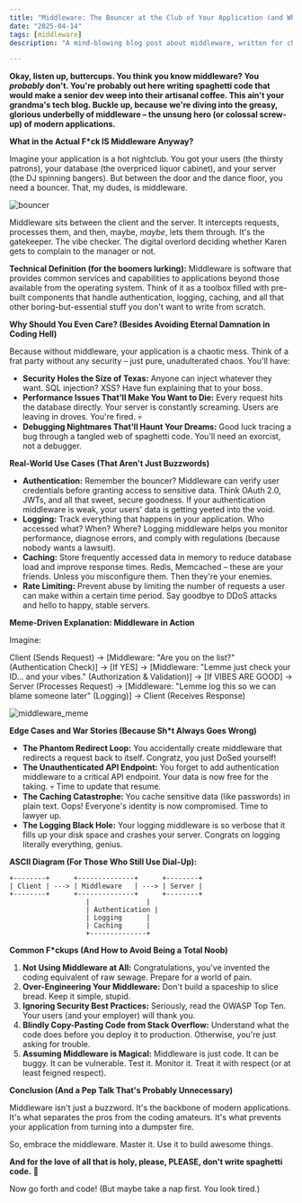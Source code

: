 ```yaml
---
title: "Middleware: The Bouncer at the Club of Your Application (and Why He's Probably Asleep)"
date: "2025-04-14"
tags: [middleware]
description: "A mind-blowing blog post about middleware, written for chaotic Gen Z engineers. Prepare to have your brain simultaneously enlightened and slightly traumatized."

---
```


**Okay, listen up, buttercups. You think you know middleware? You *probably* don't. You're probably out here writing spaghetti code that would make a senior dev weep into their artisanal coffee. This ain't your grandma's tech blog. Buckle up, because we're diving into the greasy, glorious underbelly of middleware – the unsung hero (or colossal screw-up) of modern applications.**

**What in the Actual F*ck IS Middleware Anyway?**

Imagine your application is a hot nightclub. You got your users (the thirsty patrons), your database (the overpriced liquor cabinet), and your server (the DJ spinning bangers). But between the door and the dance floor, you need a bouncer. That, my dudes, is middleware.

![bouncer](https://i.kym-cdn.com/photos/images/newsfeed/001/834/505/999.jpg)

Middleware sits between the client and the server. It intercepts requests, processes them, and then, maybe, *maybe*, lets them through. It's the gatekeeper. The vibe checker. The digital overlord deciding whether Karen gets to complain to the manager or not.

**Technical Definition (for the boomers lurking):** Middleware is software that provides common services and capabilities to applications beyond those available from the operating system. Think of it as a toolbox filled with pre-built components that handle authentication, logging, caching, and all that other boring-but-essential stuff you don't want to write from scratch.

**Why Should You Even Care? (Besides Avoiding Eternal Damnation in Coding Hell)**

Because without middleware, your application is a chaotic mess. Think of a frat party without any security – just pure, unadulterated chaos. You'll have:

*   **Security Holes the Size of Texas:** Anyone can inject whatever they want. SQL injection? XSS? Have fun explaining that to your boss.
*   **Performance Issues That'll Make You Want to Die:** Every request hits the database directly. Your server is constantly screaming. Users are leaving in droves. You're fired. 💀
*   **Debugging Nightmares That'll Haunt Your Dreams:** Good luck tracing a bug through a tangled web of spaghetti code. You'll need an exorcist, not a debugger.

**Real-World Use Cases (That Aren't Just Buzzwords)**

*   **Authentication:** Remember the bouncer? Middleware can verify user credentials before granting access to sensitive data. Think OAuth 2.0, JWTs, and all that sweet, secure goodness. If your authentication middleware is weak, your users' data is getting yeeted into the void.
*   **Logging:** Track everything that happens in your application. Who accessed what? When? Where? Logging middleware helps you monitor performance, diagnose errors, and comply with regulations (because nobody wants a lawsuit).
*   **Caching:** Store frequently accessed data in memory to reduce database load and improve response times. Redis, Memcached – these are your friends. Unless you misconfigure them. Then they're your enemies.
*   **Rate Limiting:** Prevent abuse by limiting the number of requests a user can make within a certain time period. Say goodbye to DDoS attacks and hello to happy, stable servers.

**Meme-Driven Explanation: Middleware in Action**

Imagine:

Client (Sends Request) -> \[Middleware: "Are you on the list?" (Authentication Check)] -> \[If YES] -> \[Middleware: "Lemme just check your ID... and your vibes." (Authorization & Validation)] -> \[If VIBES ARE GOOD] -> Server (Processes Request) -> \[Middleware: "Lemme log this so we can blame someone later" (Logging)] -> Client (Receives Response)

![middleware_meme](https://i.imgflip.com/76z938.jpg)

**Edge Cases and War Stories (Because Sh*t Always Goes Wrong)**

*   **The Phantom Redirect Loop:** You accidentally create middleware that redirects a request back to itself. Congratz, you just DoSed yourself!
*   **The Unauthenticated API Endpoint:** You forget to add authentication middleware to a critical API endpoint. Your data is now free for the taking. 💀 Time to update that resume.
*   **The Caching Catastrophe:** You cache sensitive data (like passwords) in plain text. Oops! Everyone's identity is now compromised. Time to lawyer up.
*   **The Logging Black Hole:** Your logging middleware is so verbose that it fills up your disk space and crashes your server. Congrats on logging literally everything, genius.

**ASCII Diagram (For Those Who Still Use Dial-Up):**

```
+--------+      +--------------+      +--------+
| Client | ---> | Middleware   | ---> | Server |
+--------+      +--------------+      +--------+
                   |              |
                   | Authentication |
                   | Logging      |
                   | Caching      |
                   +--------------+
```

**Common F*ckups (And How to Avoid Being a Total Noob)**

1.  **Not Using Middleware at All:** Congratulations, you've invented the coding equivalent of raw sewage. Prepare for a world of pain.
2.  **Over-Engineering Your Middleware:** Don't build a spaceship to slice bread. Keep it simple, stupid.
3.  **Ignoring Security Best Practices:** Seriously, read the OWASP Top Ten. Your users (and your employer) will thank you.
4.  **Blindly Copy-Pasting Code from Stack Overflow:** Understand what the code does before you deploy it to production. Otherwise, you're just asking for trouble.
5.  **Assuming Middleware is Magical:** Middleware is just code. It can be buggy. It can be vulnerable. Test it. Monitor it. Treat it with respect (or at least feigned respect).

**Conclusion (And a Pep Talk That's Probably Unnecessary)**

Middleware isn't just a buzzword. It's the backbone of modern applications. It's what separates the pros from the coding amateurs. It's what prevents your application from turning into a dumpster fire.

So, embrace the middleware. Master it. Use it to build awesome things.

**And for the love of all that is holy, please, PLEASE, don't write spaghetti code.** 🙏

Now go forth and code! (But maybe take a nap first. You look tired.)
